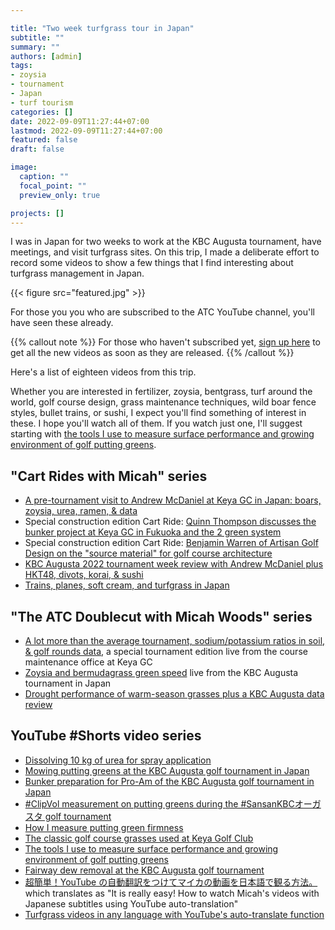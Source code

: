 ```yaml
---

title: "Two week turfgrass tour in Japan"
subtitle: ""
summary: ""
authors: [admin]
tags: 
- zoysia
- tournament
- Japan
- turf tourism
categories: []
date: 2022-09-09T11:27:44+07:00
lastmod: 2022-09-09T11:27:44+07:00
featured: false
draft: false

image:
  caption: ""
  focal_point: ""
  preview_only: true

projects: []
---
```


I was in Japan for two weeks to work at the KBC Augusta tournament, have meetings, and visit turfgrass sites. On this trip, I made a deliberate effort to record some videos to show a few things that I find interesting about turfgrass management in Japan. 

{{< figure src="featured.jpg" >}}

For those you you who are subscribed to the ATC YouTube channel, you'll have seen these already. 

{{% callout note %}}
For those who haven't subscribed yet, [sign up here](https://www.youtube.com/asianturfgrasscenter) to get all the new videos as soon as they are released.
{{% /callout %}}

Here's a list of eighteen videos from this trip. 

Whether you are interested in fertilizer, zoysia, bentgrass, turf around the world, golf course design, grass maintenance techniques, wild boar fence styles, bullet trains, or sushi, I expect you'll find something of interest in these. I hope you'll watch all of them. If you watch just one, I'll suggest starting with [the tools I use to measure surface performance and growing environment of golf putting greens](https://youtube.com/shorts/agKu3tpr_xY?feature=share).

## "Cart Rides with Micah" series

* [A pre-tournament visit to Andrew McDaniel at Keya GC in Japan: boars, zoysia, urea, ramen, & data](https://youtu.be/BcrETlORdNg)
* Special construction edition Cart Ride: [Quinn Thompson discusses the bunker project at Keya GC in Fukuoka and the 2 green system](https://youtu.be/NXAyIDXqMcc)
* Special construction edition Cart Ride: [Benjamin Warren of Artisan Golf Design on the "source material" for golf course architecture](https://youtu.be/jr12uoFJjVU)
* [KBC Augusta 2022 tournament week review with Andrew McDaniel plus HKT48, divots, korai, & sushi](https://youtu.be/yba9-fNRhAw)
* [Trains, planes, soft cream, and turfgrass in Japan](https://youtu.be/eiIlbRn9Ohs)

## "The ATC Doublecut with Micah Woods" series

* [A lot more than the average tournament, sodium/potassium ratios in soil, & golf rounds data](https://youtu.be/pV5nWxJODlc), a special tournament edition live from the course maintenance office at Keya GC
* [Zoysia and bermudagrass green speed](https://youtu.be/qiC53LRD9Fs) live from the KBC Augusta tournament in Japan
* [Drought performance of warm-season grasses plus a KBC Augusta data review](https://youtu.be/dxXbW0iw3Wg)

## YouTube #Shorts video series

* [Dissolving 10 kg of urea for spray application](https://youtube.com/shorts/oXETrSSDdS8?feature=share)
* [Mowing putting greens at the KBC Augusta golf tournament in Japan](https://youtube.com/shorts/040AU5LLKIk?feature=share)
* [Bunker preparation for Pro-Am of the KBC Augusta golf tournament in Japan](https://youtube.com/shorts/bYTnuSpmSVc?feature=share)
* [ #ClipVol measurement on putting greens during the #SansanKBCオーガスタ golf tournament](https://youtube.com/shorts/gYzM_Dme3lA?feature=share)
* [How I measure putting green firmness](https://youtube.com/shorts/HAa5LKtMAJE?feature=share)
* [The classic golf course grasses used at Keya Golf Club](https://youtube.com/shorts/otQEHpxyRrs?feature=share)
* [The tools I use to measure surface performance and growing environment of golf putting greens](https://youtube.com/shorts/agKu3tpr_xY?feature=share)
* [Fairway dew removal at the KBC Augusta golf tournament](https://youtube.com/shorts/Z5NfTTYJV1E?feature=share)
* [超簡単！YouTube の自動翻訳をつけてマイカの動画を日本語で観る方法。](https://youtube.com/shorts/hgKhdHWYtQM?feature=share) which translates as "It is really easy! How to watch Micah's videos with Japanese subtitles using YouTube auto-translation"
* [Turfgrass videos in any language with YouTube's auto-translate function](https://youtube.com/shorts/zvb-gsoZPF0?feature=share)



